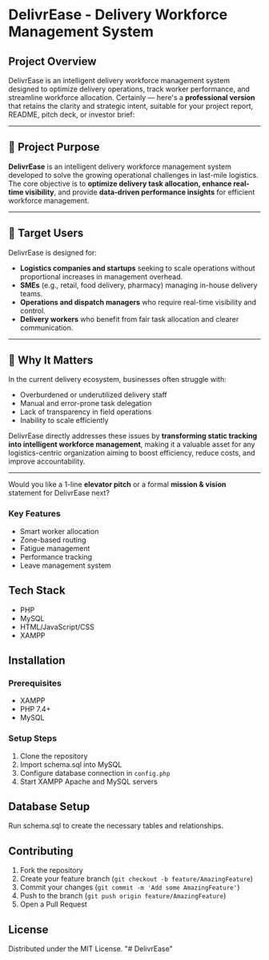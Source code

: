 # DelivrEase - Delivery Workforce Management System

## Project Overview
DelivrEase is an intelligent delivery workforce management system designed to optimize delivery operations, track worker performance, and streamline workforce allocation.
Certainly — here's a **professional version** that retains the clarity and strategic intent, suitable for your project report, README, pitch deck, or investor brief:

---

## 🔹 Project Purpose

**DelivrEase** is an intelligent delivery workforce management system developed to solve the growing operational challenges in last-mile logistics. The core objective is to **optimize delivery task allocation, enhance real-time visibility**, and provide **data-driven performance insights** for efficient workforce management.

---

## 🔹 Target Users

DelivrEase is designed for:

* **Logistics companies and startups** seeking to scale operations without proportional increases in management overhead.
* **SMEs** (e.g., retail, food delivery, pharmacy) managing in-house delivery teams.
* **Operations and dispatch managers** who require real-time visibility and control.
* **Delivery workers** who benefit from fair task allocation and clearer communication.

---

## 🔹 Why It Matters

In the current delivery ecosystem, businesses often struggle with:

* Overburdened or underutilized delivery staff
* Manual and error-prone task delegation
* Lack of transparency in field operations
* Inability to scale efficiently

DelivrEase directly addresses these issues by **transforming static tracking into intelligent workforce management**, making it a valuable asset for any logistics-centric organization aiming to boost efficiency, reduce costs, and improve accountability.

---

Would you like a 1-line **elevator pitch** or a formal **mission & vision** statement for DelivrEase next?

### Key Features
- Smart worker allocation
- Zone-based routing
- Fatigue management
- Performance tracking
- Leave management system

## Tech Stack
- PHP
- MySQL
- HTML/JavaScript/CSS
- XAMPP

## Installation

### Prerequisites
- XAMPP
- PHP 7.4+
- MySQL

### Setup Steps
1. Clone the repository
2. Import schema.sql into MySQL
3. Configure database connection in `config.php`
4. Start XAMPP Apache and MySQL servers

## Database Setup
Run schema.sql to create the necessary tables and relationships.

## Contributing
1. Fork the repository
2. Create your feature branch (`git checkout -b feature/AmazingFeature`)
3. Commit your changes (`git commit -m 'Add some AmazingFeature'`)
4. Push to the branch (`git push origin feature/AmazingFeature`)
5. Open a Pull Request

## License
Distributed under the MIT License.
"# DelivrEase" 
